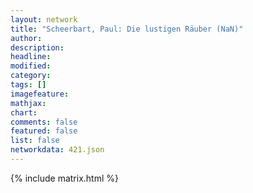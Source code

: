 ```yaml
---
layout: network
title: "Scheerbart, Paul: Die lustigen Räuber (NaN)"
author:
description:
headline:
modified:
category:
tags: []
imagefeature: 
mathjax: 
chart: 
comments: false
featured: false
list: false
networkdata: 421.json
---
```

{% include matrix.html %}
